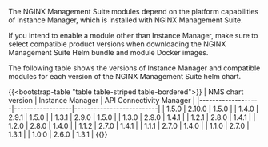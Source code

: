 The NGINX Management Suite modules depend on the platform capabilities of Instance Manager, which is installed with NGINX Management Suite.

If you intend to enable a module other than Instance Manager, make sure to select compatible product versions when downloading the NGINX Management Suite Helm bundle and module Docker images.

The following table shows the versions of Instance Manager and compatible modules for each version of the NGINX Management Suite helm chart.

{{<bootstrap-table "table table-striped table-bordered">}}
| NMS chart version | Instance Manager | API Connectivity Manager |
|-------------------|------------------|--------------------------|
| 1.5.0            | 2.10.0          | 1.5.0                    |
| 1.4.0             | 2.9.1            | 1.5.0                    |
| 1.3.1             | 2.9.0            | 1.5.0                    |
| 1.3.0             | 2.9.0            | 1.4.1                    |
| 1.2.1             | 2.8.0            | 1.4.1                    |
| 1.2.0             | 2.8.0            | 1.4.0                    |
| 1.1.2             | 2.7.0            | 1.4.1                    |
| 1.1.1             | 2.7.0            | 1.4.0                    |
| 1.1.0             | 2.7.0            | 1.3.1                    |
| 1.0.0             | 2.6.0            | 1.3.1                    |
{{</bootstrap-table>}}
